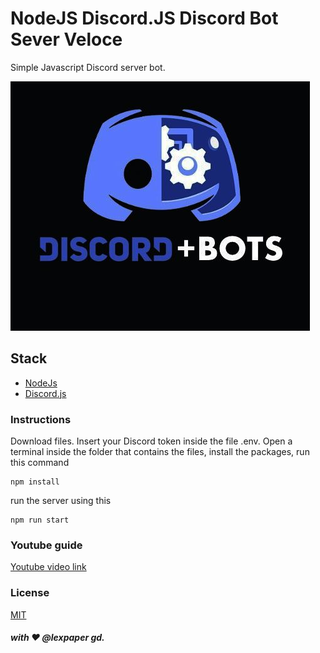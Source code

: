 # NodeJS Discord.JS Discord Bot Sever Veloce
Simple Javascript Discord server bot.

![most used word](/img/disbot.jpg)

## Stack
* [NodeJs](https://nodejs.org/en/)
* [Discord.js](https://discord.js.org/)

### Instructions
Download files.
Insert your Discord token inside the file .env.
Open a terminal inside the folder that contains the files, install the packages, run this command

```
npm install
```
run the server using this

```
npm run start
```

### Youtube guide
[Youtube video link](https://youtu.be/xDIeCsVwAcU)

### License
[MIT](https://choosealicense.com/licenses/mit/)

##### with ❤️ @lexpaper gd.
